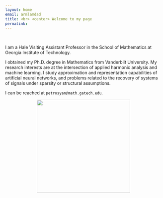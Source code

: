 ```yaml
---
layout: home
email: armlamdad
title: <br> <center> Welcome to my page
permalink: 
---
```



<br>
<p>I am a Hale Visiting Assistant Professor in the School of Mathematics at Georgia Institute of Technology. 
<!-- Before joining Georgia Tech, I was a member of the Computational and Applied Mathematics Group at the Oak Ridge National Laboratory as a postdoctoral researcher. 
 --></p>



<p>I obtained my Ph.D. degree in Mathematics from Vanderbilt University. My research interests are at the intersection of applied harmonic analysis and machine learning.  I study approximation and representation capabilities of artificial neural networks, and problems related to the recovery of systems of signals under sparsity or structural assumptions.
</p>

I can be reached at `petrosyan@math.gatech.edu`.
<center>
<img width="300" height="300" src="{{site.baseurl}}/assets/index.png">

</center>